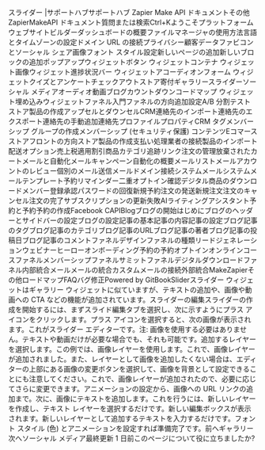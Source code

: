 スライダー |サポートハブサポートハブ Zapier Make API ドキュメントその他ZapierMakeAPI ドキュメント質問または検索Ctrl+Kようこそプラットフォームウェブサイトビルダーダッシュボードの概要ファイルマネージャの使用方法言語とタイムゾーンの設定ドメイン URL の接続プライバシー顧客データファビコンとソーシャル シェア画像フォント スタイル設定新しいページの追加新しいブロックの追加ポップアップウィジェットボタン ウィジェットコンテナ ウィジェット画像ウィジェット進捗状況バー ウィジェットアコーディオンフォーム ウィジェットクイズとアンケートチェックアウトストア寄付ギャラリースライダーソーシャル メディアオーディオ動画ブログカウントダウンコードマップ ウィジェット埋め込みウィジェットファネル入門ファネルの方向追加設定A/B 分割テストストア製品の作成アップセルとダウンセルCRM連絡先のインポート連絡先のエクスポート連絡先の手動追加連絡先プロファイルプロパティCRM タグメンバーシップ グループの作成メンバーシップ (セキュリティ保護) コンテンツEコマースストアフロントの方向ストア製品の作成支払い処理業者の接続製品のインポート配送オプション売上税適用割引商品カテゴリ追跡リンク注文の管理放棄されたカートメールと自動化メールキャンペーン自動化の概要メールリストメールアカウントのレビュー個別のメール送信メールドメイン接続システムメールシステムメールテンプレート予約リマインダー二重オプトイン確認デジタル商品のダウンロードメンバー登録承認パスワードの回復新規予約注文の発送新規注文注文のキャンセル注文の完了サブスクリプションの更新失敗AIライティングアシスタント予約と予約予約の作成Facebook CAPIBlogブログの開始はじめにブログのヘッダーとサイドバーの設定ブログの設定記事の基本記事の内容記事の設定ブログ記事のタグブログ記事のカテゴリブログ記事のURLブログ記事の著者ブログ記事の投稿日ブログ記事のコメントファネルデザインファネルの種類リードジェネレーションウェビナーヒーローオンボーディング予約の予約オプトインオンラインコースファネルメンバーシップファネルサミットファネルデジタルダウンロードファネル内部統合メールメールの統合カスタムメールの接続外部統合MakeZapierその他ロードマップFAQバグ修正Powered by GitBookSliderスライダー ウィジェットはギャラリー ウィジェットに似ていますが、テキストの追加や、画像や動画への CTA などの機能が追加されています。スライダーの編集スライダーの作成を開始するには、まずスライド編集タブを選択し、次に示すようにプラス アイコンをクリックします。プラス アイコンを選択すると、次の画像が表示されます。これがスライダー エディターです。注: 画像を使用する必要はありません。テキストや動画だけが必要な場合でも、それも可能です。追加するレイヤーを選択します。この例では、画像レイヤーを使用します。これで、画像レイヤーが追加されました。また、レイヤーとして画像を追加したくない場合は、エディターの上部にある画像の変更ボタンを選択して、画像を背景として設定できることにも注意してください。これで、画像レイヤーが追加されたので、必要に応じてさらに変更できます。アニメーションの設定から、画像への URL リンクの追加まで。次に、画像にテキストを追加します。これを行うには、新しいレイヤーを作成し、テキスト レイヤーを選択するだけです。新しい編集ボックスが表示されます。新しいレイヤーとして追加するテキストを入力するだけです。フォント スタイル (色) とアニメーションを設定すれば準備完了です。前へギャラリー次へソーシャル メディア最終更新 1 日前このページについて役に立ちましたか?